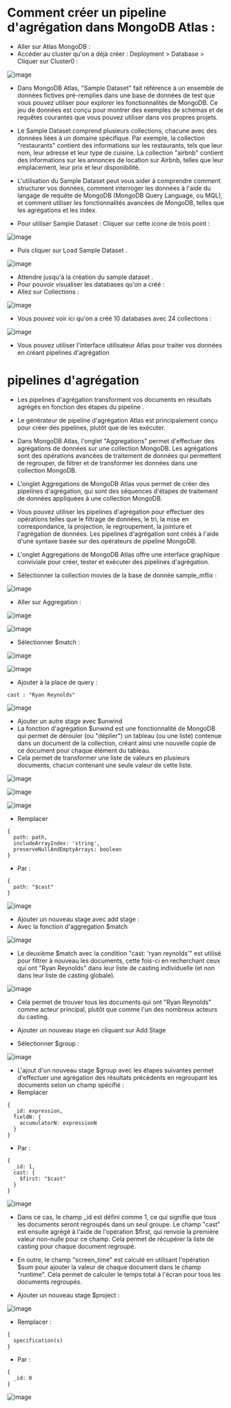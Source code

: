 # Comment créer un pipeline d'agrégation dans MongoDB Atlas :


- Aller sur Atlas MongoDB :
- Accéder au cluster qu'on a déjà créer : Deployment > Database > Cliquer sur Cluster0 :

![image](https://user-images.githubusercontent.com/123749462/225948624-186b4810-224e-40dd-ab38-f006e32b1ec0.png)

- Dans MongoDB Atlas, "Sample Dataset" fait référence à un ensemble de données fictives pré-remplies dans une base de données de test que vous pouvez utiliser pour explorer les fonctionnalités de MongoDB. Ce jeu de données est conçu pour montrer des exemples de schémas et de requêtes courantes que vous pouvez utiliser dans vos propres projets.

- Le Sample Dataset comprend plusieurs collections, chacune avec des données liées à un domaine spécifique. Par exemple, la collection "restaurants" contient des informations sur les restaurants, tels que leur nom, leur adresse et leur type de cuisine. La collection "airbnb" contient des informations sur les annonces de location sur Airbnb, telles que leur emplacement, leur prix et leur disponibilité.

- L'utilisation du Sample Dataset peut vous aider à comprendre comment structurer vos données, comment interroger les données à l'aide du langage de requête de MongoDB (MongoDB Query Language, ou MQL), et comment utiliser les fonctionnalités avancées de MongoDB, telles que les agrégations et les index.
- Pour utiliser Sample Dataset : Cliquer sur cette icone de trois point :

![image](https://user-images.githubusercontent.com/123749462/225950564-b4d0b8eb-283e-4dfb-8c44-0ddfd6c0ae20.png)

- Puis cliquer sur Load Sample Dataset .

![image](https://user-images.githubusercontent.com/123749462/225950859-af9f5d6f-e719-4727-91aa-fa521d65a8b5.png)

- Attendre jusqu'à la création du sample dataset .
- Pour pouvoir visualiser les databases qu'on a créé : 
- Allez sur Collections :

![image](https://user-images.githubusercontent.com/123749462/225951838-fcc125a8-700e-4626-9a18-2d36a134dd3e.png)

- Vous pouvez voir ici qu'on a créé 10 databases avec 24 collections : 

![image](https://user-images.githubusercontent.com/123749462/225952463-6b65aad3-6346-4609-a60c-ac6abfbd137c.png)

- Vous pouvez utiliser l'interface utilisateur Atlas pour traiter vos données en créant 
pipelines d'agrégation

# pipelines d'agrégation

- Les pipelines d'agrégation transforment vos documents en résultats agrégés en fonction des 
étapes du pipeline .

- Le générateur de pipeline d'agrégation Atlas est principalement conçu pour créer des pipelines, plutôt que de les exécuter.
- Dans MongoDB Atlas, l'onglet "Aggregations" permet d'effectuer des agrégations de données sur une collection MongoDB. Les agrégations sont des opérations avancées de traitement de données qui permettent de regrouper, de filtrer et de transformer les données dans une collection MongoDB.

- L'onglet Aggregations de MongoDB Atlas vous permet de créer des pipelines d'agrégation, qui sont des séquences d'étapes de traitement de données appliquées à une collection MongoDB. 
- Vous pouvez utiliser les pipelines d'agrégation pour effectuer des opérations telles que le filtrage de données, le tri, la mise en correspondance, la projection, le regroupement, la jointure et l'agrégation de données. Les pipelines d'agrégation sont créés à l'aide d'une syntaxe basée sur des opérateurs de pipeline MongoDB.

- L'onglet Aggregations de MongoDB Atlas offre une interface graphique conviviale pour créer, tester et exécuter des pipelines d'agrégation. 
- Sélectionner la collection movies de la base de donnée sample_mflix :

![image](https://user-images.githubusercontent.com/123749462/225972015-557acb05-b164-43ca-add1-badf2bf4b8c7.png)

- Aller sur Aggregation : 

![image](https://user-images.githubusercontent.com/123749462/225972485-6cabe038-a362-44a5-bf2b-c77a1d36d6a1.png)

![image](https://user-images.githubusercontent.com/123749462/225973340-300d8fbc-3b37-4d65-8e06-1111c68adb1c.png)

- Sélectionner $match : 

![image](https://user-images.githubusercontent.com/123749462/225973473-aae232bc-d0d6-4dd7-83b1-2d2af0c284c7.png)

![image](https://user-images.githubusercontent.com/123749462/225973923-c202cdab-703d-450e-94d9-49f7a03d837c.png)

- Ajouter à la place de query : 

```
cast : "Ryan Reynolds"

```
![image](https://user-images.githubusercontent.com/123749462/225975030-b1b566eb-52c3-4f1e-8089-4a37d4bd545b.png)

- Ajouter un autre stage avec $unwind 
- La fonction d'agrégation $unwind est une fonctionnalité de MongoDB qui permet de dérouler (ou "déplier") un tableau (ou une liste) contenue dans un document de la collection, créant ainsi une nouvelle copie de ce document pour chaque élément du tableau. 
- Cela permet de transformer une liste de valeurs en plusieurs documents, chacun contenant une seule valeur de cette liste.

![image](https://user-images.githubusercontent.com/123749462/225976999-47616fe9-560b-4b1d-a7b5-bc785e79ac7f.png)

![image](https://user-images.githubusercontent.com/123749462/225977755-2085a06b-1a09-4bd6-b7b0-9ab92741555b.png)

![image](https://user-images.githubusercontent.com/123749462/225978168-e35aea94-95cb-4b05-ac35-e2ccc1b2331c.png)


- Remplacer 
```
{
  path: path,
  includeArrayIndex: 'string',
  preserveNullAndEmptyArrays: boolean
}
```
- Par :
```
{
  path: "$cast"
}
```
![image](https://user-images.githubusercontent.com/123749462/225979337-2902f492-8111-4895-84b4-168a1db06b22.png)

- Ajouter un nouveau stage avec add stage :
- Avec la fonction d'aggregation $match 

![image](https://user-images.githubusercontent.com/123749462/225982141-31e231f7-b692-47ea-9cf5-3593a227faa5.png)

- Le deuxième $match avec la condition "cast: 'ryan reynolds'" est utilisé pour filtrer à nouveau les documents, cette fois-ci en recherchant ceux qui ont "Ryan Reynolds" dans leur liste de casting individuelle (et non dans leur liste de casting globale). 

![image](https://user-images.githubusercontent.com/123749462/225982520-c04eb2f2-7b1d-45a8-8a08-0340af3b8f59.png)

- Cela permet de trouver tous les documents qui ont "Ryan Reynolds" comme acteur principal, plutôt que comme l'un des nombreux acteurs du casting.

- Ajouter un nouveau stage en cliquant sur Add Stage 
- Sélectionner $group : 

![image](https://user-images.githubusercontent.com/123749462/225984894-6631fae4-a287-4064-9b92-a2864e80e9d4.png)

- L'ajout d'un nouveau stage $group avec les étapes suivantes permet d'effectuer une agrégation des résultats précédents en regroupant les documents selon un champ spécifié :
- Remplacer 
```
{
  _id: expression,
  fieldN: {
    accumulatorN: expressionN
  }
}
```
- Par : 
```
{
  _id: 1,
  cast: {
    $first: "$cast"
  }
}
```

![image](https://user-images.githubusercontent.com/123749462/225987388-63852511-1425-42f2-afe2-b4bd49f0917a.png)
- Dans ce cas, le champ _id est défini comme 1, ce qui signifie que tous les documents seront regroupés dans un seul groupe. Le champ "cast" est ensuite agrégé à l'aide de l'opération $first, qui renvoie la première valeur non-nulle pour ce champ. Cela permet de récupérer la liste de casting pour chaque document regroupé.

- En outre, le champ "screen_time" est calculé en utilisant l'opération $sum pour ajouter la valeur de chaque document dans le champ "runtime". Cela permet de calculer le temps total à l'écran pour tous les documents regroupés. 

- Ajouter un nouveau stage $project :

![image](https://user-images.githubusercontent.com/123749462/225988682-25c1fd2b-32c3-452e-b064-90a4e8372e45.png)

- Remplacer : 

```
{
  specification(s)
}
``` 
- Par : 

```
{
  _id: 0
}
```
![image](https://user-images.githubusercontent.com/123749462/225990041-23d8436f-0a91-48b1-9840-3d9b6be8b85b.png)








